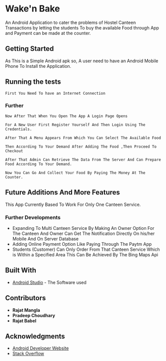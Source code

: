 # Wake'n Bake 
An Android Application to cater the problems of Hostel Canteen Transactions by letting the students To buy the available Food through App and Payment can be made at the counter.

## Getting Started 
As This is a Simple Android apk so, A user need to have an Android Mobile Phone To Install the Application.


## Running the tests

```
First You Need To have an Internet Connection 
```
### Further
```
Now After That When You Open The App A Login Page Opens 
```
```
For A New User First Register Yourself And Then Login Using The Credentials.
```
```
After That A Menu Appears From Which You Can Select The Available Food   
```
```
Then According To Your Demand After Adding The Food ,Then Proceed To Checkout 
```
```
After That Admin Can Retrieve The Data From The Server And Can Prepare Food According To Your Demand.
```
```
Now You Can Go And Collect Your Food By Paying The Money At The Counter.
```

## Future Additions And More Features 
This App Currently Based To Work For Only One Canteen Service.
### Further Developments 
* Expanding To Multi Canteen Service By Making An Owner Option For The Canteen And Owner Can Get The Notification Directly On his/her Mobile And On Server Database
* Adding Online Payment Option Like Paying Through The Paytm App 
* Students (Customer) Can Only Order From That Canteen Service Which is Within a Specified Area This Can Be Achieved By The Bing Maps Api  
## Built With

* [Android Studio](https://developer.android.com/studio/index.html) - The Software used

## Contributors

* **Rajat Mangla**
* **Pradeep Choudhary**
* **Rajat Babel**

## Acknowledgments

* [Android Developer Website](https://developer.android.com/studio/intro/index.html) 
* [Stack Overflow](http://stackoverflow.com/)
